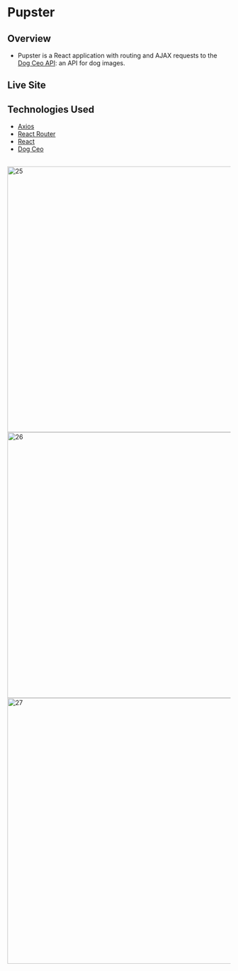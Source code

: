 # Pupster

## Overview
- Pupster is a React application with routing and AJAX requests to the [Dog Ceo API](https://dog.ceo/dog-api/): an API for dog images.

## Live Site

## Technologies Used
- [Axios](https://github.com/mzabriskie/axios)
- [React Router](https://reacttraining.com/react-router/web/guides/philosophy)
- [React](https://facebook.github.io/react/docs/hello-world.html)
- [Dog Ceo](https://dog.ceo/dog-api/)

<br/>
<img width="600" alt="25" src="https://user-images.githubusercontent.com/28972721/39076348-a44569ce-44af-11e8-91e3-077a314af67e.png">
<img width="600" alt="26" src="https://user-images.githubusercontent.com/28972721/39076349-a4979528-44af-11e8-9ddd-740c9689d159.png">
<img width="600" alt="27" src="https://user-images.githubusercontent.com/28972721/39076350-a4c8ad66-44af-11e8-87f2-014b2ef409f5.png">
